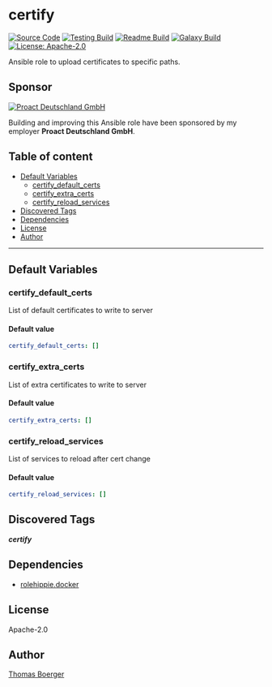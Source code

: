 # certify

[![Source Code](https://img.shields.io/badge/github-source%20code-blue?logo=github&logoColor=white)](https://github.com/rolehippie/certify) [![Testing Build](https://github.com/rolehippie/certify/workflows/testing/badge.svg)](https://github.com/rolehippie/certify/actions?query=workflow%3Atesting) [![Readme Build](https://github.com/rolehippie/certify/workflows/readme/badge.svg)](https://github.com/rolehippie/certify/actions?query=workflow%3Areadme) [![Galaxy Build](https://github.com/rolehippie/certify/workflows/galaxy/badge.svg)](https://github.com/rolehippie/certify/actions?query=workflow%3Agalaxy) [![License: Apache-2.0](https://img.shields.io/github/license/rolehippie/certify)](https://github.com/rolehippie/certify/blob/master/LICENSE)

Ansible role to upload certificates to specific paths.

## Sponsor

[![Proact Deutschland GmbH](https://proact.eu/wp-content/uploads/2020/03/proact-logo.png)](https://proact.eu)

Building and improving this Ansible role have been sponsored by my employer **Proact Deutschland GmbH**.

## Table of content

- [Default Variables](#default-variables)
  - [certify_default_certs](#certify_default_certs)
  - [certify_extra_certs](#certify_extra_certs)
  - [certify_reload_services](#certify_reload_services)
- [Discovered Tags](#discovered-tags)
- [Dependencies](#dependencies)
- [License](#license)
- [Author](#author)

---

## Default Variables

### certify_default_certs

List of default certificates to write to server

#### Default value

```YAML
certify_default_certs: []
```

### certify_extra_certs

List of extra certificates to write to server

#### Default value

```YAML
certify_extra_certs: []
```

### certify_reload_services

List of services to reload after cert change

#### Default value

```YAML
certify_reload_services: []
```

## Discovered Tags

**_certify_**


## Dependencies

- [rolehippie.docker](https://github.com/rolehippie/docker)

## License

Apache-2.0

## Author

[Thomas Boerger](https://github.com/tboerger)
